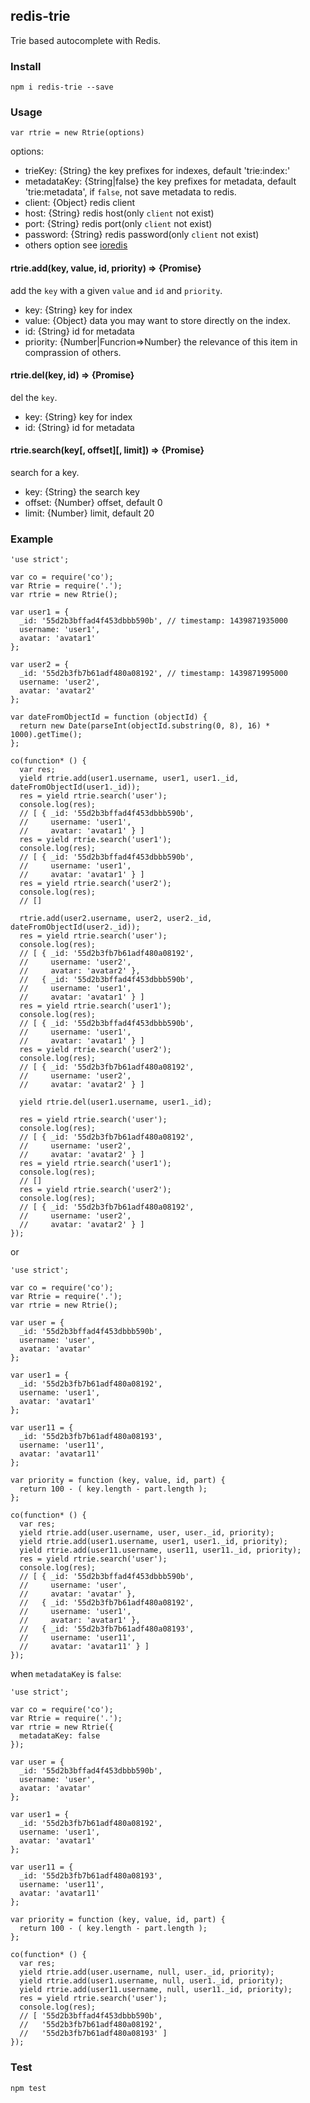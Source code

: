 ## redis-trie

Trie based autocomplete with Redis.

### Install

```
npm i redis-trie --save
```

### Usage

```
var rtrie = new Rtrie(options)
```

options:

- trieKey: {String} the key prefixes for indexes, default 'trie:index:'
- metadataKey: {String|false} the key prefixes for metadata, default 'trie:metadata', if `false`, not save metadata to redis.
- client: {Object} redis client
- host: {String} redis host(only `client` not exist)
- port: {String} redis port(only `client` not exist)
- password: {String} redis password(only `client` not exist)
- others option see [ioredis](https://github.com/luin/ioredis/blob/master/API.md#new-redisport-host-options)

#### rtrie.add(key, value, id, priority) => {Promise}

add the `key` with a given `value` and `id` and `priority`.

- key: {String} key for index
- value: {Object} data you may want to store directly on the index.
- id: {String} id for metadata
- priority: {Number|Funcrion=>Number} the relevance of this item in comprassion of others.

#### rtrie.del(key, id) => {Promise}

del the `key`.

- key: {String} key for index
- id: {String} id for metadata

#### rtrie.search(key[, offset][, limit]) => {Promise}

search for a key.

- key: {String} the search key
- offset: {Number} offset, default 0
- limit: {Number} limit, default 20

### Example

```
'use strict';

var co = require('co');
var Rtrie = require('.');
var rtrie = new Rtrie();

var user1 = {
  _id: '55d2b3bffad4f453dbbb590b', // timestamp: 1439871935000
  username: 'user1',
  avatar: 'avatar1'
};

var user2 = {
  _id: '55d2b3fb7b61adf480a08192', // timestamp: 1439871995000
  username: 'user2',
  avatar: 'avatar2'
};

var dateFromObjectId = function (objectId) {
  return new Date(parseInt(objectId.substring(0, 8), 16) * 1000).getTime();
};

co(function* () {
  var res;
  yield rtrie.add(user1.username, user1, user1._id, dateFromObjectId(user1._id));
  res = yield rtrie.search('user');
  console.log(res);
  // [ { _id: '55d2b3bffad4f453dbbb590b',
  //     username: 'user1',
  //     avatar: 'avatar1' } ]
  res = yield rtrie.search('user1');
  console.log(res);
  // [ { _id: '55d2b3bffad4f453dbbb590b',
  //     username: 'user1',
  //     avatar: 'avatar1' } ]
  res = yield rtrie.search('user2');
  console.log(res);
  // []

  rtrie.add(user2.username, user2, user2._id, dateFromObjectId(user2._id));
  res = yield rtrie.search('user');
  console.log(res);
  // [ { _id: '55d2b3fb7b61adf480a08192',
  //     username: 'user2',
  //     avatar: 'avatar2' },
  //   { _id: '55d2b3bffad4f453dbbb590b',
  //     username: 'user1',
  //     avatar: 'avatar1' } ]
  res = yield rtrie.search('user1');
  console.log(res);
  // [ { _id: '55d2b3bffad4f453dbbb590b',
  //     username: 'user1',
  //     avatar: 'avatar1' } ]
  res = yield rtrie.search('user2');
  console.log(res);
  // [ { _id: '55d2b3fb7b61adf480a08192',
  //     username: 'user2',
  //     avatar: 'avatar2' } ]

  yield rtrie.del(user1.username, user1._id);

  res = yield rtrie.search('user');
  console.log(res);
  // [ { _id: '55d2b3fb7b61adf480a08192',
  //     username: 'user2',
  //     avatar: 'avatar2' } ]
  res = yield rtrie.search('user1');
  console.log(res);
  // []
  res = yield rtrie.search('user2');
  console.log(res);
  // [ { _id: '55d2b3fb7b61adf480a08192',
  //     username: 'user2',
  //     avatar: 'avatar2' } ]
});
```

or

```
'use strict';

var co = require('co');
var Rtrie = require('.');
var rtrie = new Rtrie();

var user = {
  _id: '55d2b3bffad4f453dbbb590b',
  username: 'user',
  avatar: 'avatar'
};

var user1 = {
  _id: '55d2b3fb7b61adf480a08192',
  username: 'user1',
  avatar: 'avatar1'
};

var user11 = {
  _id: '55d2b3fb7b61adf480a08193',
  username: 'user11',
  avatar: 'avatar11'
};

var priority = function (key, value, id, part) {
  return 100 - ( key.length - part.length );
};

co(function* () {
  var res;
  yield rtrie.add(user.username, user, user._id, priority);
  yield rtrie.add(user1.username, user1, user1._id, priority);
  yield rtrie.add(user11.username, user11, user11._id, priority);
  res = yield rtrie.search('user');
  console.log(res);
  // [ { _id: '55d2b3bffad4f453dbbb590b',
  //     username: 'user',
  //     avatar: 'avatar' },
  //   { _id: '55d2b3fb7b61adf480a08192',
  //     username: 'user1',
  //     avatar: 'avatar1' },
  //   { _id: '55d2b3fb7b61adf480a08193',
  //     username: 'user11',
  //     avatar: 'avatar11' } ]
});
```

when `metadataKey` is `false`:

```
'use strict';

var co = require('co');
var Rtrie = require('.');
var rtrie = new Rtrie({
  metadataKey: false
});

var user = {
  _id: '55d2b3bffad4f453dbbb590b',
  username: 'user',
  avatar: 'avatar'
};

var user1 = {
  _id: '55d2b3fb7b61adf480a08192',
  username: 'user1',
  avatar: 'avatar1'
};

var user11 = {
  _id: '55d2b3fb7b61adf480a08193',
  username: 'user11',
  avatar: 'avatar11'
};

var priority = function (key, value, id, part) {
  return 100 - ( key.length - part.length );
};

co(function* () {
  var res;
  yield rtrie.add(user.username, null, user._id, priority);
  yield rtrie.add(user1.username, null, user1._id, priority);
  yield rtrie.add(user11.username, null, user11._id, priority);
  res = yield rtrie.search('user');
  console.log(res);
  // [ '55d2b3bffad4f453dbbb590b',
  //   '55d2b3fb7b61adf480a08192',
  //   '55d2b3fb7b61adf480a08193' ]
});
```

### Test

```
npm test
```